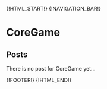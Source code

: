 {!HTML_START!}
{!NAVIGATION_BAR!}

# CoreGame

## Posts

There is no post for CoreGame yet...

{!FOOTER!}
{!HTML_END!}
